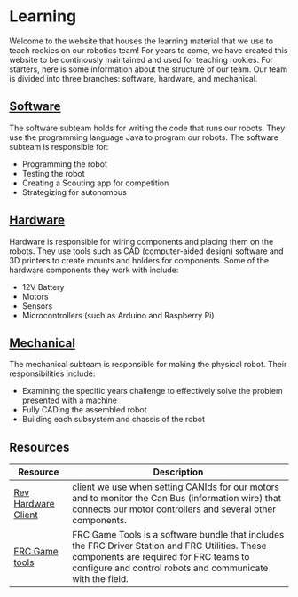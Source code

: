 # Learning

Welcome to the website that houses the learning material that we use to teach rookies on our robotics team! For years to come, we have created this website to be continously maintained and used for teaching rookies. For starters, here is some information about the structure of our team. Our team is divided into three branches: software, hardware, and mechanical.

## [Software](Software/Java/index.md)

The software subteam holds  for writing the code that runs our robots. They use the programming language Java to program our robots. The software subteam is responsible for:

- Programming the robot
- Testing the robot
- Creating a Scouting app for competition
- Strategizing for autonomous

## [Hardware](Hardware/index.md)

Hardware is responsible for wiring components and placing them on the robots. They use tools such as CAD (computer-aided design) software and 3D printers to create mounts and holders for components. Some of the hardware components they work with include:

- 12V Battery
- Motors
- Sensors
- Microcontrollers (such as Arduino and Raspberry Pi)

## [Mechanical](Mechanical/index.md)

The mechanical subteam is responsible for making the physical robot. Their responsibilities include:

- Examining the specific years challenge to effectively solve the problem presented with a machine
- Fully CADing the assembled robot
- Building each subsystem and chassis of the robot

## Resources

| Resource | Description |
| -------- | ----------- |
| [Rev Hardware Client](https://www.revrobotics.com/rev-31-1153/) | client we use when setting CANIds for our motors and to monitor the Can Bus (information wire) that connects our motor controllers and several other components.
| [FRC Game tools](https://www.ni.com/en-us/support/downloads/drivers/download.frc-game-tools.html#479842) | FRC Game Tools is a software bundle that includes the FRC Driver Station and FRC Utilities. These components are required for FRC teams to configure and control robots and communicate with the field.

